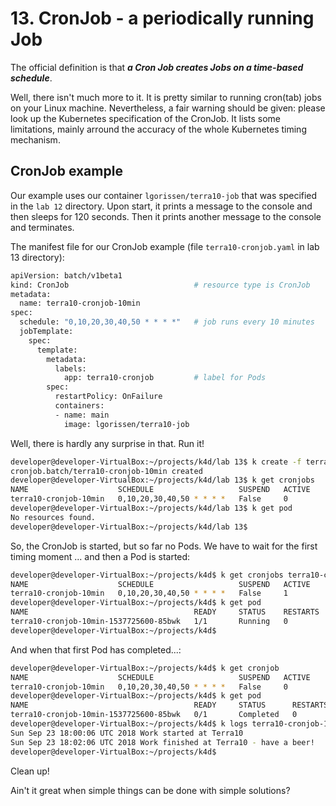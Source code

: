 # 13. CronJob - a periodically running Job

The official definition is that ***a Cron Job creates Jobs on a time-based schedule***.

Well, there isn't much more to it. It is pretty similar to running cron(tab) jobs on your Linux machine. Nevertheless, a fair warning should be given: please look up the Kubernetes specification of the CronJob. It lists some limitations, mainly arround the accuracy of the whole Kubernetes timing mechanism.



## CronJob example

Our example uses our container `lgorissen/terra10-job` that was specified in the `lab 12` directory. Upon start, it prints a message to the console and then sleeps for 120 seconds. Then it prints another message to the console and terminates.

The manifest file for our CronJob example (file `terra10-cronjob.yaml` in lab 13 directory):

```bash
apiVersion: batch/v1beta1
kind: CronJob                            # resource type is CronJob
metadata:
  name: terra10-cronjob-10min
spec:
  schedule: "0,10,20,30,40,50 * * * *"   # job runs every 10 minutes
  jobTemplate:
    spec:
      template:
        metadata:
          labels:
            app: terra10-cronjob         # label for Pods
        spec:
          restartPolicy: OnFailure
          containers:
          - name: main
            image: lgorissen/terra10-job
```

Well, there is hardly any surprise in that. Run it!

```bash
developer@developer-VirtualBox:~/projects/k4d/lab 13$ k create -f terra10-cronjob.yaml 
cronjob.batch/terra10-cronjob-10min created
developer@developer-VirtualBox:~/projects/k4d/lab 13$ k get cronjobs
NAME                    SCHEDULE                   SUSPEND   ACTIVE    LAST SCHEDULE   AGE
terra10-cronjob-10min   0,10,20,30,40,50 * * * *   False     0         <none>          9s
developer@developer-VirtualBox:~/projects/k4d/lab 13$ k get pod
No resources found.
developer@developer-VirtualBox:~/projects/k4d/lab 13$
```
So, the CronJob is started, but so far no Pods. We have to wait for the first timing moment ... and then a Pod is started:

```bash
developer@developer-VirtualBox:~/projects/k4d$ k get cronjobs terra10-cronjob-10min 
NAME                    SCHEDULE                   SUSPEND   ACTIVE    LAST SCHEDULE   AGE
terra10-cronjob-10min   0,10,20,30,40,50 * * * *   False     1         48s             10m
developer@developer-VirtualBox:~/projects/k4d$ k get pod
NAME                                     READY     STATUS    RESTARTS   AGE
terra10-cronjob-10min-1537725600-85bwk   1/1       Running   0          48s
developer@developer-VirtualBox:~/projects/k4d$
```

And when that first Pod has completed...:

```bash
developer@developer-VirtualBox:~/projects/k4d$ k get cronjob
NAME                    SCHEDULE                   SUSPEND   ACTIVE    LAST SCHEDULE   AGE
terra10-cronjob-10min   0,10,20,30,40,50 * * * *   False     0         2m              12m
developer@developer-VirtualBox:~/projects/k4d$ k get pod
NAME                                     READY     STATUS      RESTARTS   AGE
terra10-cronjob-10min-1537725600-85bwk   0/1       Completed   0          2m
developer@developer-VirtualBox:~/projects/k4d$ k logs terra10-cronjob-10min-1537725600-85bwk 
Sun Sep 23 18:00:06 UTC 2018 Work started at Terra10
Sun Sep 23 18:02:06 UTC 2018 Work finished at Terra10 - have a beer!
developer@developer-VirtualBox:~/projects/k4d$
```

Clean up!

Ain't it great when simple things can be done with simple solutions?

